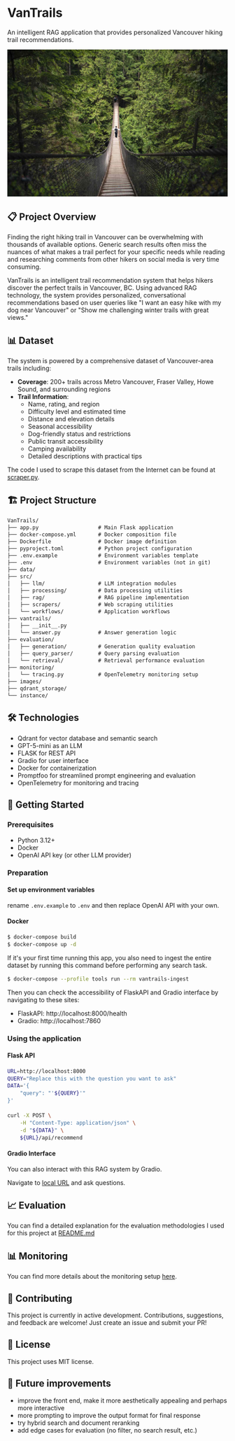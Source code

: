 # VanTrails

An intelligent RAG application that provides personalized Vancouver hiking trail recommendations.

![VanTrails Cover](images/cover.jpg)

## 📋 Project Overview

Finding the right hiking trail in Vancouver can be overwhelming with thousands of available options. Generic search results often miss the nuances of what makes a trail perfect for your specific needs while reading and researching comments from other hikers on social media is very time consuming.

VanTrails is an intelligent trail recommendation system that helps hikers discover the perfect trails in Vancouver, BC. Using advanced RAG technology, the system provides personalized, conversational recommendations based on user queries like "I want an easy hike with my dog near Vancouver" or "Show me challenging winter trails with great views."

## 📊 Dataset

The system is powered by a comprehensive dataset of Vancouver-area trails including:

- **Coverage**: 200+ trails across Metro Vancouver, Fraser Valley, Howe Sound, and surrounding regions
- **Trail Information**:
  - Name, rating, and region
  - Difficulty level and estimated time
  - Distance and elevation details
  - Seasonal accessibility
  - Dog-friendly status and restrictions
  - Public transit accessibility
  - Camping availability
  - Detailed descriptions with practical tips

The code I used to scrape this dataset from the Internet can be found at [scraper.py](src/scrapers/scraper.py).

## 🏗️ Project Structure

```
VanTrails/
├── app.py                   # Main Flask application
├── docker-compose.yml       # Docker composition file
├── Dockerfile               # Docker image definition
├── pyproject.toml           # Python project configuration
├── .env.example             # Environment variables template
├── .env                     # Environment variables (not in git)
├── data/               
├── src/
│   ├── llm/                 # LLM integration modules
│   ├── processing/          # Data processing utilities
│   ├── rag/                 # RAG pipeline implementation
│   ├── scrapers/            # Web scraping utilities
│   └── workflows/           # Application workflows
├── vantrails/
│   ├── __init__.py        
│   └── answer.py            # Answer generation logic
├── evaluation/           
│   ├── generation/          # Generation quality evaluation
│   ├── query_parser/        # Query parsing evaluation
│   └── retrieval/           # Retrieval performance evaluation
├── monitoring/
│   └── tracing.py           # OpenTelemetry monitoring setup
├── images/            
├── qdrant_storage/         
└── instance/                
```

## 🛠️ Technologies

- Qdrant for vector database and semantic search
- GPT-5-mini as an LLM
- FLASK for REST API
- Gradio for user interface
- Docker for containerization
- Promptfoo for streamlined prompt engineering and evaluation
- OpenTelemetry for monitoring and tracing

## 🚀 Getting Started

### Prerequisites
- Python 3.12+
- Docker
- OpenAI API key (or other LLM provider)

### Preparation

#### Set up environment variables

rename `.env.example` to `.env` and then replace OpenAI API with your own.

#### Docker

```bash
$ docker-compose build
$ docker-compose up -d
```

If it's your first time running this app, you also need to ingest the entire dataset by running this command before performing any search task.

```bash
$ docker-compose --profile tools run --rm vantrails-ingest
```

Then you can check the accessibility of FlaskAPI and Gradio interface by navigating to these sites:
- FlaskAPI: http://localhost:8000/health
- Gradio: http://localhost:7860

### Using the application

#### Flask API

```bash
URL=http://localhost:8000
QUERY="Replace this with the question you want to ask"
DATA='{
    "query": "'${QUERY}'"
}'

curl -X POST \
    -H "Content-Type: application/json" \
    -d "${DATA}" \
    ${URL}/api/recommend
```

#### Gradio Interface

You can also interact with this RAG system by Gradio.

Navigate to [local URL](http://127.0.0.1:7860) and ask questions.

## 📈 Evaluation

You can find a detailed explanation for the evaluation methodologies I used for this project at [README.md](evaluation/README.md)

## 📊 Monitoring

You can find more details about the monitoring setup [here](monitoring/README.md).

## 🤝 Contributing

This project is currently in active development. Contributions, suggestions, and feedback are welcome! Just create an issue and submit your PR!

## 📄 License

This project uses MIT license.

## 🔮 Future improvements

- improve the front end, make it more aesthetically appealing and perhaps more interactive
- more prompting to improve the output format for final response
- try hybrid search and document reranking
- add edge cases for evaluation (no filter, no search result, etc.)
